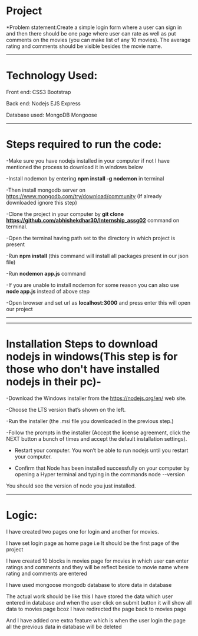 # Project

*Problem statement:Create a simple login form where a user can sign in and then there should be one page where user can rate as well as put comments on the movies (you can make list of any 10 movies). The average rating and comments should be visible besides the movie name.

-----------------------------------------------------------------------------------------------------------------------------------------------------------------------------


<h1>Technology Used:</h1>

Front end:
CSS3
Bootstrap

Back end:
Nodejs
EJS
Express

Database used:
MongoDB
Mongoose

---------------------------------------------------------------------------------------------------------------------------------------------------------------------

<h1>Steps required to run the code:</h1>

-Make sure you have nodejs installed in your computer if not I have mentioned the process to download it in windows below

-Install nodemon by entering <strong>npm install -g nodemon</strong> in terminal

-Then install mongodb server on  https://www.mongodb.com/try/download/community (If already downloaded ignore this step)

-Clone the project in your computer by  <strong>git clone https://github.com/abhishekdhar30/Internship_assg02</strong> command on terminal.

-Open the terminal having path set to the directory in which project is present

-Run <strong>npm install</strong> (this command will install all packages present in our json file)

-Run <strong>nodemon app.js</strong> command

-If you are unable to install nodemon for some reason you can also use <strong>node app.js</strong> instead of above step

-Open browser and set url as <strong>localhost:3000</strong> and press enter this will open our project

--------------------------------------------------------------------------------------------------------------------------------------------------------------------

-----------------------------------------------------------------------------------------------------------------------------------------------------------------


<h1>Installation Steps to download nodejs in windows(This step is for those who don't have installed nodejs in their pc)-</h1>

-Download the Windows installer from the https://nodejs.org/en/ web site. 

-Choose the LTS version that’s shown on the left. 

-Run the installer (the .msi file you downloaded in the previous step.)

-Follow the prompts in the installer (Accept the license agreement, click the NEXT button a bunch of times and accept the default installation settings).

- Restart your computer. You won’t be able to run nodejs until you restart your computer.

- Confirm that Node has been installed successfully on your computer by opening a Hyper terminal and typing in the commands node --version

You should see the version of node you just installed.

-------------------------------------------------------------------------------------------------------------------------------------------------------------------


<h1>Logic:</h1>

I have created two pages one for login and another for movies.

I have set login page as home page i.e It should be the first page of the project

I have created 10 blocks in movies page for movies in which user can enter ratings and comments and they will be reflect beside to movie name where rating and comments are entered

I have used mongoose mongodb database to store data in database 

The actual work should be like this I have stored the data which user entered in database and when the user click on submit button it will show all data  to movies page bcoz I have redirected the page back to movies page 

And I have added one extra feature which is when the user login the page all the previous data in database will be deleted
